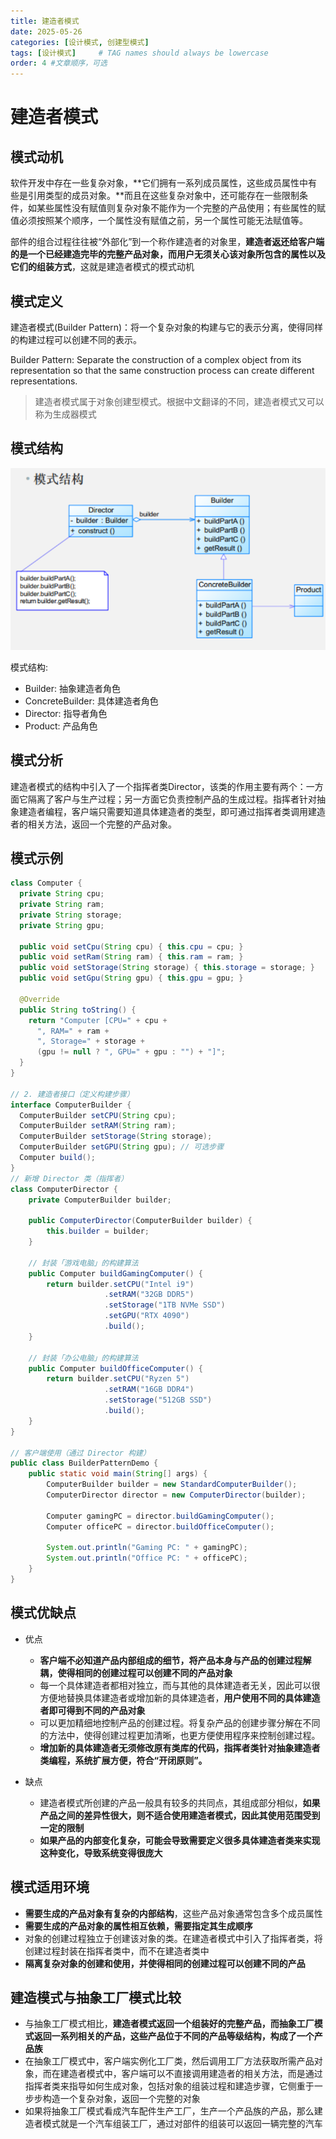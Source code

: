 ```yaml
---
title: 建造者模式
date: 2025-05-26
categories: [设计模式, 创建型模式]
tags: [设计模式]     # TAG names should always be lowercase
order: 4 #文章顺序，可选
---
```


# 建造者模式

## 模式动机

软件开发中存在一些复杂对象，**它们拥有一系列成员属性，这些成员属性中有些是引用类型的成员对象。**而且在这些复杂对象中，还可能存在一些限制条件，如某些属性没有赋值则复杂对象不能作为一个完整的产品使用；有些属性的赋值必须按照某个顺序，一个属性没有赋值之前，另一个属性可能无法赋值等。

部件的组合过程往往被“外部化”到一个称作建造者的对象里，**建造者返还给客户端的是一个已经建造完毕的完整产品对象，而用户无须关心该对象所包含的属性以及它们的组装方式**，这就是建造者模式的模式动机

## 模式定义

建造者模式(Builder Pattern)：将一个复杂对象的构建与它的表示分离，使得同样的构建过程可以创建不同的表示。

Builder Pattern: Separate the construction of a complex object from its representation so that the same construction process can create different representations.

> 建造者模式属于对象创建型模式。根据中文翻译的不同，建造者模式又可以称为生成器模式

## 模式结构

![模式结构图](/assets/img/建造者模式结构图.png)

模式结构:
- Builder: 抽象建造者角色
- ConcreteBuilder: 具体建造者角色
- Director: 指导者角色
- Product: 产品角色
  
## 模式分析

建造者模式的结构中引入了一个指挥者类Director，该类的作用主要有两个：一方面它隔离了客户与生产过程；另一方面它负责控制产品的生成过程。指挥者针对抽象建造者编程，客户端只需要知道具体建造者的类型，即可通过指挥者类调用建造者的相关方法，返回一个完整的产品对象。

## 模式示例

```java
class Computer {
  private String cpu;
  private String ram;
  private String storage;
  private String gpu;

  public void setCpu(String cpu) { this.cpu = cpu; }
  public void setRam(String ram) { this.ram = ram; }
  public void setStorage(String storage) { this.storage = storage; }
  public void setGpu(String gpu) { this.gpu = gpu; }

  @Override
  public String toString() {
    return "Computer [CPU=" + cpu +
      ", RAM=" + ram +
      ", Storage=" + storage +
      (gpu != null ? ", GPU=" + gpu : "") + "]";
  }
}

// 2. 建造者接口（定义构建步骤）
interface ComputerBuilder {
  ComputerBuilder setCPU(String cpu);
  ComputerBuilder setRAM(String ram);
  ComputerBuilder setStorage(String storage);
  ComputerBuilder setGPU(String gpu); // 可选步骤
  Computer build();
}
// 新增 Director 类（指挥者）
class ComputerDirector {
    private ComputerBuilder builder;

    public ComputerDirector(ComputerBuilder builder) {
        this.builder = builder;
    }

    // 封装「游戏电脑」的构建算法
    public Computer buildGamingComputer() {
        return builder.setCPU("Intel i9")
                     .setRAM("32GB DDR5")
                     .setStorage("1TB NVMe SSD")
                     .setGPU("RTX 4090")
                     .build();
    }

    // 封装「办公电脑」的构建算法
    public Computer buildOfficeComputer() {
        return builder.setCPU("Ryzen 5")
                     .setRAM("16GB DDR4")
                     .setStorage("512GB SSD")
                     .build();
    }
}

// 客户端使用（通过 Director 构建）
public class BuilderPatternDemo {
    public static void main(String[] args) {
        ComputerBuilder builder = new StandardComputerBuilder();
        ComputerDirector director = new ComputerDirector(builder);

        Computer gamingPC = director.buildGamingComputer();
        Computer officePC = director.buildOfficeComputer();

        System.out.println("Gaming PC: " + gamingPC);
        System.out.println("Office PC: " + officePC);
    }
}
```

## 模式优缺点

- 优点
  - **客户端不必知道产品内部组成的细节，将产品本身与产品的创建过程解耦，使得相同的创建过程可以创建不同的产品对象**
  - 每一个具体建造者都相对独立，而与其他的具体建造者无关，因此可以很方便地替换具体建造者或增加新的具体建造者，**用户使用不同的具体建造者即可得到不同的产品对象**
  - 可以更加精细地控制产品的创建过程。将复杂产品的创建步骤分解在不同的方法中，使得创建过程更加清晰，也更方便使用程序来控制创建过程。
  - **增加新的具体建造者无须修改原有类库的代码，指挥者类针对抽象建造者类编程，系统扩展方便，符合“开闭原则”。**

- 缺点
  - 建造者模式所创建的产品一般具有较多的共同点，其组成部分相似，**如果产品之间的差异性很大，则不适合使用建造者模式，因此其使用范围受到一定的限制**
  - **如果产品的内部变化复杂，可能会导致需要定义很多具体建造者类来实现这种变化，导致系统变得很庞大**

## 模式适用环境
- **需要生成的产品对象有复杂的内部结构**，这些产品对象通常包含多个成员属性
- **需要生成的产品对象的属性相互依赖，需要指定其生成顺序**
- 对象的创建过程独立于创建该对象的类。在建造者模式中引入了指挥者类，将创建过程封装在指挥者类中，而不在建造者类中
- **隔离复杂对象的创建和使用，并使得相同的创建过程可以创建不同的产品**

## 建造模式与抽象工厂模式比较
- 与抽象工厂模式相比，**建造者模式返回一个组装好的完整产品，而抽象工厂模式返回一系列相关的产品，这些产品位于不同的产品等级结构，构成了一个产品族**
- 在抽象工厂模式中，客户端实例化工厂类，然后调用工厂方法获取所需产品对象，而在建造者模式中，客户端可以不直接调用建造者的相关方法，而是通过指挥者类来指导如何生成对象，包括对象的组装过程和建造步骤，它侧重于一步步构造一个复杂对象，返回一个完整的对象
- 如果将抽象工厂模式看成汽车配件生产工厂，生产一个产品族的产品，那么建造者模式就是一个汽车组装工厂，通过对部件的组装可以返回一辆完整的汽车


